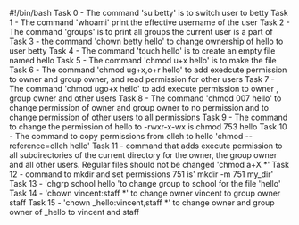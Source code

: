 #!/bin/bash
Task 0 - The command 'su betty' is to switch user to betty
Task 1 - The command 'whoami' print the effective username of the user
Task 2 - The command 'groups' is to print all groups the current user is a part of
Task 3 - the command 'chown betty hello' to change ownership of hello to user betty
Task 4 - The command 'touch hello' is to create an empty file named hello
Task 5 - The command 'chmod u+x hello' is to make the file
Task 6 - The command 'chmod ug+x,o+r hello' to add exedcute permission to owner and group owner, and read permission for other users
Task 7 - The command 'chmod ugo+x hello' to add execute permission to owner , group owner and other users
Task 8 - The command 'chmod 007 hello' to change permission of owner and group owner to no permission and to change permission of other users to all permissions
Task 9 - The command to change the permission of hello to -rwxr-x-wx is chmod 753 hello
Task 10 - The command to copy permissions from olleh to hello 'chmod --reference=olleh hello'
Task 11 - command that adds execute permission to all subdirectories of the current directory for the owner, the group owner and all other users. Regular files should not be changed 'chmod a+X *'
Task 12 - command to mkdir and set permissions 751 is' mkdir -m 751 my_dir'
Task 13 - 'chgrp school hello 'to change group to school for the file 'hello'
Task 14 - 'chown vincent:staff *' to change owner vincent to group owner staff
Task 15 - 'chown _hello:vincent,staff *' to change owner and group owner of _hello to vincent and staff
